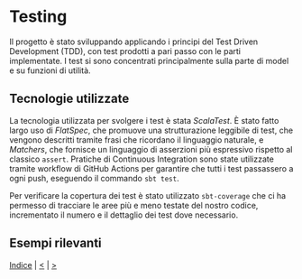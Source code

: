 # Testing
Il progetto è stato sviluppando applicando i principi del Test Driven Development (TDD), con test prodotti a pari passo con le parti implementate. I test si sono concentrati principalmente sulla parte di model e su funzioni di utilità. 

## Tecnologie utilizzate
La tecnologia utilizzata per svolgere i test è stata *ScalaTest*. È stato fatto largo uso di *FlatSpec*, che promuove una strutturazione leggibile di test, che vengono descritti tramite frasi che ricordano il linguaggio naturale, e *Matchers*, che fornisce un linguaggio di asserzioni più espressivo rispetto al classico `assert`. Pratiche di Continuous Integration sono state utilizzate tramite workflow di GitHub Actions per garantire che tutti i test passassero a ogni push, eseguendo il commando `sbt test`. 

Per verificare la copertura dei test è stato utilizzato `sbt-coverage` che ci ha permesso di tracciare le aree più e meno testate del nostro codice, incrementato il numero e il dettaglio dei test dove necessario.

## Esempi rilevanti
<!-- TODO: quali test mettiamo? -->


[Indice](../index.md) |
[<](../5-implementation/index.md) |
[>](../7-retrospective/index.md)
